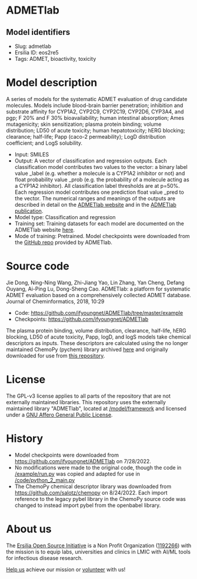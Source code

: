 # ADMETlab
## Model identifiers
- Slug: admetlab
- Ersilia ID: eos2re5
- Tags: ADMET, bioactivity, toxicity

# Model description
A series of models for the systematic ADMET evaluation of drug candidate molecules. Models include blood-brain barrier penetration; inhibition and substrate affinity for CYP1A2, CYP2C9, CYP2C19, CYP2D6, CYP3A4, and pgp; F 20% and F 30% bioavailability; human intestinal absorption; Ames mutagenicity; skin sensitization; plasma protein binding; volume distribution; LD50 of acute toxicity; human hepatotoxicity; hERG blocking; clearance; half-life; Papp (caco-2 permeability); LogD distribution coefficient; and LogS solubility. 

- Input: SMILES 
- Output: A vector of classification and regression outputs. Each classification model contributes two values to the vector: a binary label value <model name>_label (e.g. whether a molecule is a CYP1A2 inhibitor or not) and float probability value <model name>_prob (e.g. the probability of a molecule acting as a CYP1A2 inhibitor). All classification label thresholds are at p=50%. Each regression model contributes one prediction float value <model name>_pred to the vector. The numerical ranges and meanings of the outputs are described in detail on the [ADMETlab website](https://admet.scbdd.com/home/interpretation/) and in the [ADMETlab publication](https://jcheminf.biomedcentral.com/articles/10.1186/s13321-018-0283-x).
- Model type: Classification and regression
- Training set: Training datasets for each model are documented on the ADMETlab website [here](https://admet.scbdd.com/home/interpretation/). 
- Mode of training: Pretrained. Model checkpoints were downloaded from the [GitHub repo](https://github.com/ifyoungnet/ADMETlab) provided by ADMETlab.

# Source code
Jie Dong, Ning-Ning Wang, Zhi-Jiang Yao, Lin Zhang, Yan Cheng, Defang Ouyang, Ai-Ping Lu, Dong-Sheng Cao. ADMETlab: a platform for systematic ADMET evaluation based on a comprehensively collected ADMET database. Journal of Cheminformatics, 2018, 10:29
- Code: https://github.com/ifyoungnet/ADMETlab/tree/master/example
- Checkpoints: https://github.com/ifyoungnet/ADMETlab

The plasma protein binding, volume distribution, clearance, half-life, hERG blocking, LD50 of acute toxicity, Papp, logD, and logS models take chemical descriptors as inputs. These descriptors are calculated using the no longer maintained ChemoPy (pychem) library archived [here](https://code.google.com/archive/p/pychem/source) and originally downloaded for use from [this repository](https://github.com/salotz/chemopy). 

# License
The GPL-v3 license applies to all parts of the repository that are not externally maintained libraries. This repository uses the externally maintained library "ADMETlab", located at [/model/framework](https://github.com/ersilia-os/eos2re5/tree/main/model/framework/ADMETlab) and licensed under a [GNU Affero General Public License](https://github.com/ersilia-os/eos2re5/blob/main/model/framework/ADMETlab/LICENSE).

# History 
- Model checkpoints were downloaded from https://github.com/ifyoungnet/ADMETlab on 7/28/2022.
- No modifications were made to the original code, though the code in [/example/run.py](https://github.com/ersilia-os/eos2re5/tree/main/model/framework/ADMETlab/example/run.py) was copied and adapted for use in [/code/python_2_main.py](https://github.com/ersilia-os/eos2re5/blob/main/model/framework/code/python_2_main.py)
- The ChemoPy chemical descriptor library was downloaded from https://github.com/salotz/chemopy on 8/24/2022. Each import reference to the legacy pybel library in the ChemoPy source code was changed to instead import pybel from the openbabel library.

# About us
The [Ersilia Open Source Initiative](https://ersilia.io) is a Non Profit Organization ([1192266](https://register-of-charities.charitycommission.gov.uk/charity-search/-/charity-details/5170657/full-print)) with the mission is to equip labs, universities and clinics in LMIC with AI/ML tools for infectious disease research.

[Help us](https://www.ersilia.io/donate) achieve our mission or [volunteer](https://www.ersilia.io/volunteer) with us!

